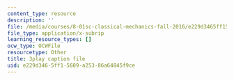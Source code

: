 ```yaml
---
content_type: resource
description: ''
file: /media/courses/8-01sc-classical-mechanics-fall-2016/e229d3465ff15609a25386a64845f9ce_89SjJv30kGU.vtt
file_type: application/x-subrip
learning_resource_types: []
ocw_type: OCWFile
resourcetype: Other
title: 3play caption file
uid: e229d346-5ff1-5609-a253-86a64845f9ce
---
```

